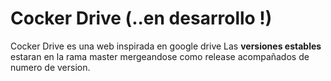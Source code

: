 # Cocker Drive (..en desarrollo !)

Cocker Drive es una web inspirada en google drive
Las **versiones estables** estaran en la rama master mergeandose como release acompañados de numero de version.
